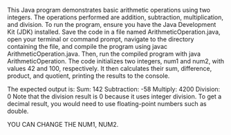 
This Java program demonstrates basic arithmetic operations using two integers. The operations performed are addition, subtraction, multiplication, and division. To run the program, ensure you have the Java Development Kit (JDK) installed. Save the code in a file named ArithmeticOperation.java, open your terminal or command prompt, navigate to the directory containing the file, and compile the program using javac ArithmeticOperation.java. Then, run the compiled program with java ArithmeticOperation. The code initializes two integers, num1 and num2, with values 42 and 100, respectively. It then calculates their sum, difference, product, and quotient, printing the results to the console. 


The expected output is:
Sum: 142
Subtraction: -58
Multiply: 4200
Division: 0
Note that the division result is 0 because it uses integer division. To get a decimal result, you would need to use floating-point numbers such as double.

YOU CAN CHANGE THE NUM1, NUM2.
